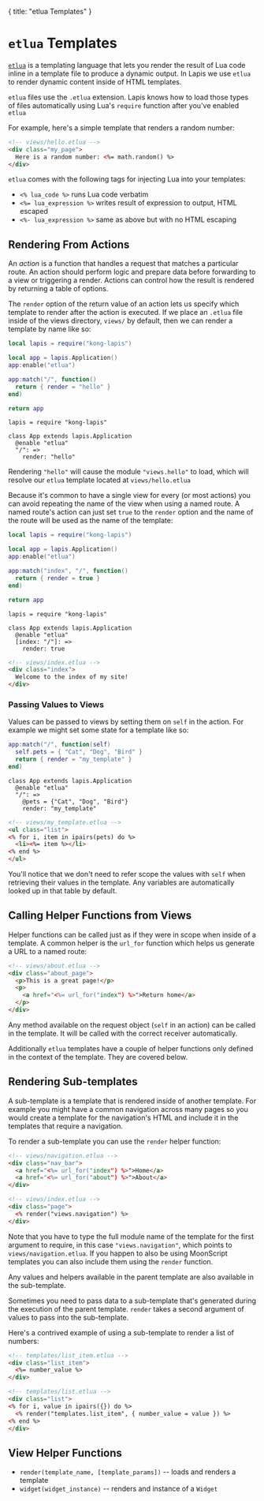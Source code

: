 {
  title: "etlua Templates"
}
# `etlua` Templates

[`etlua`][1] is a templating language that lets you render the result of Lua
code inline in a template file to produce a dynamic output. In Lapis we use
`etlua` to render dynamic content inside of HTML templates.

`etlua` files use the `.etlua` extension. Lapis knows how to load those types
of files automatically using Lua's `require` function after you've enabled
`etlua`

For example, here's a simple template that renders a random number:

```html
<!-- views/hello.etlua -->
<div class="my_page">
  Here is a random number: <%= math.random() %>
</div>
```

`etlua` comes with the following tags for injecting Lua into your templates:

* `<% lua_code %>` runs Lua code verbatim
* `<%= lua_expression %>` writes result of expression to output, HTML escaped
* `<%- lua_expression %>` same as above but with no HTML escaping


## Rendering From Actions

An *action* is a function that handles a request that matches a particular
route. An action should perform logic and prepare data before forwarding to a
view or triggering a render. Actions can control how the result is rendered by
returning a table of options.

The `render` option of the return value of an action lets us specify which
template to render after the action is executed. If we place an `.etlua` file
inside of the views directory, `views/` by default, then we can render a
template by name like so:


```lua
local lapis = require("kong-lapis")

local app = lapis.Application()
app:enable("etlua")

app:match("/", function()
  return { render = "hello" }
end)

return app
```

```moon
lapis = require "kong-lapis"

class App extends lapis.Application
  @enable "etlua"
  "/": =>
    render: "hello"
```


Rendering `"hello"` will cause the module `"views.hello"` to load, which will
resolve our `etlua` template located at `views/hello.etlua`

Because it's common to have a single view for every (or most actions) you can
avoid repeating the name of the view when using a named route. A named route's
action can just set `true` to the `render` option and the name of the route
will be used as the name of the template:


```lua
local lapis = require("kong-lapis")

local app = lapis.Application()
app:enable("etlua")

app:match("index", "/", function()
  return { render = true }
end)

return app
```

```moon
lapis = require "kong-lapis"

class App extends lapis.Application
  @enable "etlua"
  [index: "/"]: =>
    render: true
```

```html
<!-- views/index.etlua -->
<div class="index">
  Welcome to the index of my site!
</div>
```


### Passing Values to Views

Values can be passed to views by setting them on `self` in the action. For
example we might set some state for a template like so:


```lua
app:match("/", function(self)
  self.pets = { "Cat", "Dog", "Bird" }
  return { render = "my_template" }
end)
```

```moon
class App extends lapis.Application
  @enable "etlua"
  "/": =>
    @pets = {"Cat", "Dog", "Bird"}
    render: "my_template"
```

```html
<!-- views/my_template.etlua -->
<ul class="list">
<% for i, item in ipairs(pets) do %>
  <li><%= item %></li>
<% end %>
</ul>
```

You'll notice that we don't need to refer scope the values with `self` when
retrieving their values in the template. Any variables are automatically looked
up in that table by default.


## Calling Helper Functions from Views

Helper functions can be called just as if they were in scope when inside of a
template. A common helper is the `url_for` function which helps us generate a
URL to a named route:

```html
<!-- views/about.etlua -->
<div class="about_page">
  <p>This is a great page!</p>
  <p>
    <a href="<%= url_for("index") %>">Return home</a>
  </p>
</div>
```

Any method available on the request object (`self` in an action) can be called
in the template. It will be called with the correct receiver automatically.

Additionally `etlua` templates have a couple of helper functions only defined in
the context of the template. They are covered below.


## Rendering Sub-templates

A sub-template is a template that is rendered inside of another template. For example
you might have a common navigation across many pages so you would create a
template for the navigation's HTML and include it in the templates that require
a navigation.

To render a sub-template you can use the `render` helper function:

```html
<!-- views/navigation.etlua -->
<div class="nav_bar">
  <a href="<%= url_for("index") %>">Home</a>
  <a href="<%= url_for("about") %>">About</a>
</div>
```

```html
<!-- views/index.etlua -->
<div class="page">
  <% render("views.navigation") %>
</div>
```

Note that you have to type the full module name of the template for the first
argument to require, in this case `"views.navigation"`, which points to
`views/navigation.etlua`. If you happen to also be using MoonScript templates
you can also include them using the `render` function.

Any values and helpers available in the parent template are also available in
the sub-template.

Sometimes you need to pass data to a sub-template that's generated during the
execution of the parent template. `render` takes a second argument of values
to pass into the sub-template.

Here's a contrived example of using a sub-template to render a list of numbers:

```html
<!-- templates/list_item.etlua -->
<div class="list_item">
  <%= number_value %>
</div>
```

```html
<!-- templates/list.etlua -->
<div class="list">
<% for i, value in ipairs({}) do %>
  <% render("templates.list_item", { number_value = value }) %>
<% end %>
</div>
```

## View Helper Functions

* `render(template_name, [template_params])` -- loads and renders a template
* `widget(widget_instance)` -- renders and instance of a `Widget`

[1]: https://github.com/leafo/etlua
